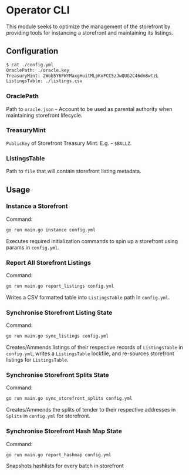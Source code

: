 # Operator CLI
This module seeks to optimize the management of the storefront by providing tools for instancing a storefront and maintaining its listings.



## Configuration
```bash
$ cat ./config.yml
OraclePath: ./oracle.key
TreasuryMint: 2Wob5Y6FWYMaxgHuitMLpKxFCC5zJwQUG2C46dm8wtzL
ListingsTable: ./listings.csv
```
### OraclePath
Path to `oracle.json` - Account to be used as parental authority when maintaining storefront lifecycle.

### TreasuryMint
`PublicKey` of Storefront Treasury Mint. E.g. - `$BALLZ`.

### ListingsTable
Path to `file` that will contain storefront listing metadata.



## Usage
### Instance a Storefront
Command:
```bash
go run main.go instance config.yml
```

Executes required initialization commands to spin up a storefront using params in `config.yml`.


### Report All Storefront Listings
Command:
```bash
go run main.go report_listings config.yml
```

Writes a CSV formatted table into `ListingsTable` path in `config.yml`.


### Synchronise Storefront Listing State
Command:
```bash
go run main.go sync_listings config.yml
```

Creates/Ammends listings of their respective records of `ListingsTable` in `config.yml`, writes a `ListingsTable` lockfile, and re-sources storefront listings for `ListingsTable`.


### Synchronise Storefront Splits State
Command:
```bash
go run main.go sync_storefront_splits config.yml
```

Creates/Ammends the splits of tender to their respective addresses in `Splits` in `config.yml` for storefront.


### Synchronise Storefront Hash Map State
Command:
```bash
go run main.go report_hashmap config.yml
```

Snapshots hashlists for every batch in storefront
